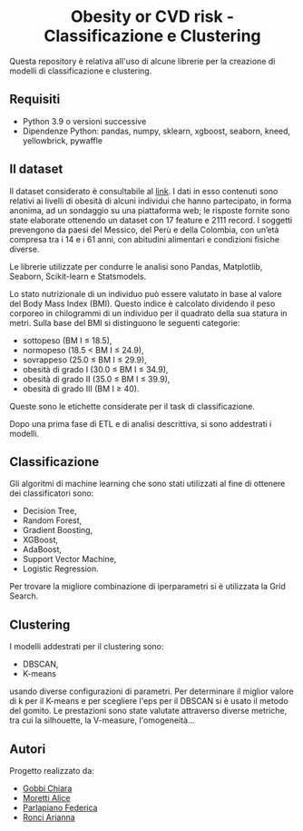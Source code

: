 <h1 align="center"> Obesity or CVD risk - Classificazione e Clustering </h1>

Questa repository è relativa all'uso di alcune librerie per la creazione di modelli di classificazione e clustering.

## Requisiti
* Python 3.9 o versioni successive
* Dipendenze Python: pandas, numpy, sklearn, xgboost, seaborn, kneed, yellowbrick, pywaffle


## Il dataset

Il dataset considerato è consultabile al [link](https://www.kaggle.com/datasets/aravindpcoder/obesity-or-cvd-risk-classifyregressorcluster/data). 
I dati in esso contenuti sono relativi ai livelli di obesità di alcuni individui che hanno partecipato, in forma anonima, ad un sondaggio su una piattaforma web; le risposte fornite sono state elaborate ottenendo un dataset con 17 feature e 2111 record. I soggetti prevengono da paesi del Messico, del Perù e della Colombia, con un’età compresa tra i 14 e i 61 anni, con abitudini alimentari e condizioni fisiche diverse.

Le librerie utilizzate per condurre le analisi sono Pandas, Matplotlib, Seaborn, Scikit-learn e Statsmodels.

Lo stato nutrizionale di un individuo può essere valutato in base al valore del Body Mass Index (BMI). Questo indice è calcolato dividendo il peso corporeo in chilogrammi di un individuo per il quadrato della sua statura in
metri. Sulla base del BMI si distinguono le seguenti categorie:
* sottopeso (BM I ≤ 18.5),
* normopeso (18.5 < BM I ≤ 24.9),
* sovrappeso (25.0 ≤ BM I ≤ 29.9),
* obesità di grado I (30.0 ≤ BM I ≤ 34.9),
* obesità di grado II (35.0 ≤ BM I ≤ 39.9),
* obesità di grado III (BM I ≥ 40).

Queste sono le etichette considerate per il task di classificazione.

Dopo una prima fase di ETL e di analisi descrittiva, si sono addestrati i modelli.

## Classificazione

Gli algoritmi di machine learning che sono stati utilizzati al fine di ottenere dei classificatori sono:
* Decision Tree,
* Random Forest,
* Gradient Boosting,
* XGBoost,
* AdaBoost,
* Support Vector Machine,
* Logistic Regression.

Per trovare la migliore combinazione di iperparametri si è utilizzata la Grid Search.

## Clustering

I modelli addestrati per il clustering sono:
* DBSCAN,
* K-means

usando diverse configurazioni di parametri.
Per determinare il miglior valore di k per il K-means e per scegliere l'eps per il DBSCAN si è usato il metodo del gomito.
Le prestazioni sono state valutate attraverso diverse metriche, tra cui la silhouette, la V-measure, l'omogeneità...

## Autori
Progetto realizzato da:
- [Gobbi Chiara](https://github.com/chiaragii)
- [Moretti Alice](https://github.com/AliceMoretti00)
- [Parlapiano Federica](https://github.com/FedericaParlapiano)
- [Ronci Arianna](https://github.com/AriannaRonci)
